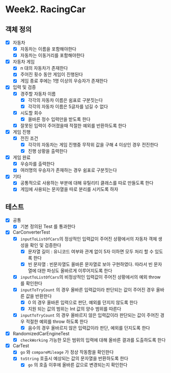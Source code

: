 # Week2. RacingCar

## 객체 정의

- [x] 자동차
    - [x] 자동차는 이름을 포함해야한다
    - [x] 자동차는 이동거리를 포함해야한다
- [x] 자동차 게임
    - [x] n 대의 자동차가 존재한다
    - [x] 주어진 횟수 동안 게임이 진행된다
    - [x] 게임 종료 후에는 1명 이상의 우승자가 존재한다
- [x] 입력 및 검증
    - [x] 경주할 자동차 이름
        - [x] 각각의 자동차 이름은 쉼표로 구분짓는다
        - [x] 각각의 자동차 이름은 5글자를 넘길 수 없다
    - [x] 시도할 회수
        - [x] 올바른 정수 입력만을 받도록 한다
    - [x] 잘못된 입력이 주어졌을때 적절한 예외를 반환하도록 한다
- [x] 게임 진행
    - [x] 전진 조건
        - [x] 각각의 자동차는 게임 진행중 무작위 값을 구해 4 이상인 경우 전진한다
        - [x] 진행 상황을 출력한다
- [x] 게임 완료
    - [x] 우승자를 출력한다
    - [x] 여러명의 우승자가 존재하는 경우 쉼표로 구분짓는다
- [x] 기타
    - [x] 공통적으로 사용하는 부분에 대해 유틸리티 클래스를 따로 만들도록 한다
    - [x] 게임에 사용되는 문자열을 따로 분리를 시키도록 하자

## 테스트

- [x] 공통
    - [x] 기본 정의된 Test 를 통과한다
- [x] CarConverterTest
    - [x] `inputToListOfCars`의 정상적인 입력값이 주어진 상황에서의 자동차 객체 생성을 확인 및 검증한다
        - [x] 문자열 길이 : 유니코드 여부와 관계 없이 5자 이하면 모두 처리 할 수 있도록 한다
        - [x] 빈 문자열 : 빈문자열도 올바른 문자열로 보아 구현하였다. 따라서 빈 문자열에 대한 파싱도 올바르게 이루어지도록 한다
    - [x] `inputToListOfCars`의 비정상적인 입력값이 주어진 상황에서의 예외 throw 를 확인한다
    - [x] `inputToTryCount` 의 경우 올바른 입력값이라 판단되는 값이 주어진 경우 올바른 값을 반환한다
        - [x] 0 의 경우 올바른 입력으로 판단, 예외를 던지지 않도록 한다
        - [x] 지원 되는 값의 범위는 Int 값의 양수 범위를 따른다
    - [x] `inputToTryCount` 의 경우 올바르지 않은 입력값이라 판단되는 값이 주어진 경우 적절한 예외를 throw 하도록 한다
        - [x] 음수의 경우 올바르지 않은 입력값이라 판단, 예외를 던지도록 한다
- [x] RandomizedCarEngineTest
    - [x] `checkWorking` 가능한 모든 범위의 입력에 대해 올바른 결과를 도출하도록 한다
- [x] CarTest
    - [x] `go` 와 `compareMileage` 가 정상 작동함을 확인한다
    - [x] `toString` 호출시 예상되는 값의 문자열을 반환하도록 한다
        - [x] `go` 의 호출 이후에 올바른 값으로 변경되는지 확인한다